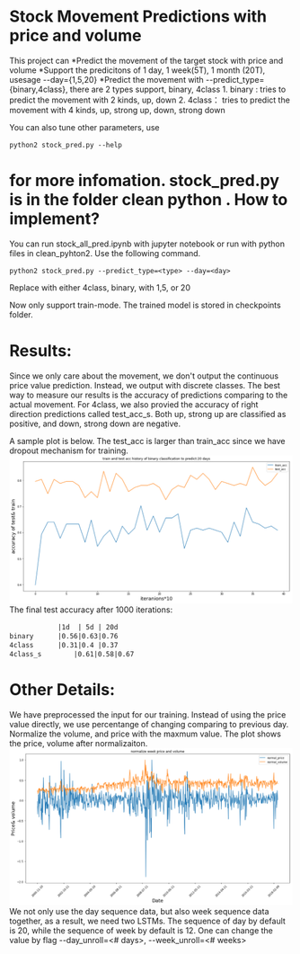 Stock Movement Predictions with price and volume
======================================
This project can
*Predict the movement of the target stock with price and volume 
*Support the predicitons of 1 day, 1 week(5T), 1 month (20T), usesage --day={1,5,20}
*Predict the movement with --predict_type={binary,4class}, there are 2 types support,  binary, 4class
	1. binary : tries to predict the movement with 2 kinds, up, down
	2. 4class： tries to predict the movement with 4 kinds, up, strong up, down, strong down

You can also tune other parameters, use 
```
python2 stock_pred.py --help 
```
for more infomation. stock_pred.py is in the folder clean python
.
How to implement?
====================================
You can run stock_all_pred.ipynb with jupyter notebook or
run with python files in clean_pyhton2. Use the following command.

```
python2 stock_pred.py --predict_type=<type> --day=<day>
```
Replace <type> with either 4class, binary, <day> with 1,5, or 20

Now only support train-mode. The trained model is stored in checkpoints folder.


Results:
======================
Since we only care about the movement, we don't output the continuous price value prediction.
Instead, we output with discrete classes. The best way to measure our results
is the accuracy of predictions comparing to the actual movement. 
For 4class, we also provied the accuracy of right direction predictions called test_acc_s.
Both up, strong up are classified as positive, and down, strong down are negative.

A sample plot is below. The test_acc is larger than train_acc since we have dropout mechanism for training.
![accuracy_sample](accuracy_sample.png)
The final test accuracy after 1000 iterations:
```
       		|1d  | 5d | 20d
binary 		|0.56|0.63|0.76
4class 		|0.31|0.4 |0.37
4class_s        |0.61|0.58|0.67
```

Other Details:
====================================
We have preprocessed the input for our training.
Instead of using the price value directly, we use percentange of changing comparing to previous day.
Normalize the volume, and price with the maxmum value.
The plot shows the price, volume after normalizaiton.
![Normalized data](normalized_pv.png)
We not only use the day sequence data, but also week sequence data together, as a result, we need two LSTMs.
The sequence of day by default is 20, while the sequence of week by default is 12. One can change the value by flag
--day_unroll=<# days>, --week_unroll=<# weeks>

 



